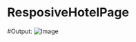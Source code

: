 # ResposiveHotelPage

#Output:
![Image](https://github.com/user-attachments/assets/e6b4c43c-a4e9-4714-bf8c-8a4f046fc91a)
